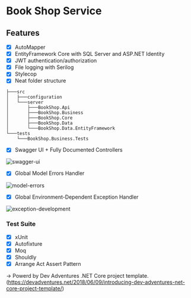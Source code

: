 # Book Shop Service

## Features

- [x] AutoMapper
- [x] EntityFramework Core with SQL Server and ASP.NET Identity
- [x] JWT authentication/authorization
- [x] File logging with Serilog
- [x] Stylecop
- [x] Neat folder structure

```
├───src
│   ├───configuration
│   └───server
│       ├───BookShop.Api
│       ├───BookShop.Business
│       ├───BookShop.Core
│       ├───BookShop.Data
│       └───BookShop.Data.EntityFramework
└───tests
    └───BookShop.Business.Tests

```

- [x] Swagger UI + Fully Documented Controllers

![swagger-ui](https://devadventures.net/wp-content/uploads/2018/06/swagger-ui-new.png)

- [x] Global Model Errors Handler

![model-errors](https://devadventures.net/wp-content/uploads/2018/05/model-errors.png)

- [x] Global Environment-Dependent Exception Handler

![exception-development](https://devadventures.net/wp-content/uploads/2018/06/exception-development.png)<br> 

### Test Suite
- [x] xUnit
- [x] Autofixture
- [x] Moq
- [x] Shouldly
- [x] Arrange Act Assert Pattern

-> Powerd by Dev Adventures .NET Core project template. (https://devadventures.net/2018/06/09/introducing-dev-adventures-net-core-project-template/)
